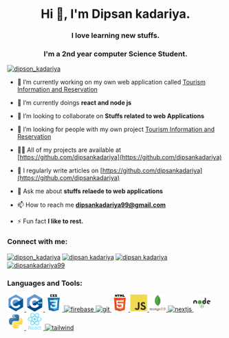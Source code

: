 <h1 align="center">Hi 👋, I'm Dipsan kadariya.</h1>
<h3 align="center">I love learning new stuffs.</h3>
<h3 align="center">I'm  a 2nd year computer Science Student.</h3>

<p align="left"> <a href="https://twitter.com/dipson_kadariya" target="blank"><img src="https://img.shields.io/twitter/follow/dipson_kadariya?logo=twitter&style=for-the-badge" alt="dipson_kadariya" /></a> </p>

- 🔭 I’m currently working on my own  web application called [Tourism Information and Reservation](https://github.com/dipsankadariya/Guide_Everest)

- 🌱 I’m currently doings **react and node js**

- 👯 I’m looking to collaborate on **Stuffs related to web Applications**

- 🤝 I’m looking for people with my own project [Tourism Information and Reservation](https://github.com/dipsankadariya/Guide_Everest)

- 👨‍💻 All of my projects are available at [https://github.com/dipsankadariya](https://github.com/dipsankadariya)

- 📝 I regularly write articles on [https://github.com/dipsankadariya](https://github.com/dipsankadariya)

- 💬 Ask me about **stuffs relaede to web applications**

- 📫 How to reach me **dipsankadariya99@gmail.com**

- ⚡ Fun fact **I like to rest.**

<h3 align="left">Connect with me:</h3>
<p align="left">
<a href="https://twitter.com/dipson_kadariya" target="blank"><img align="center" src="https://raw.githubusercontent.com/rahuldkjain/github-profile-readme-generator/master/src/images/icons/Social/twitter.svg" alt="dipson_kadariya" height="30" width="40" /></a>
<a href="https://linkedin.com/in/dipsan kadariya" target="blank"><img align="center" src="https://raw.githubusercontent.com/rahuldkjain/github-profile-readme-generator/master/src/images/icons/Social/linked-in-alt.svg" alt="dipsan kadariya" height="30" width="40" /></a>
<a href="https://fb.com/dipsan kadariya" target="blank"><img align="center" src="https://raw.githubusercontent.com/rahuldkjain/github-profile-readme-generator/master/src/images/icons/Social/facebook.svg" alt="dipsan kadariya" height="30" width="40" /></a>
<a href="https://instagram.com/dipsankadariya99" target="blank"><img align="center" src="https://raw.githubusercontent.com/rahuldkjain/github-profile-readme-generator/master/src/images/icons/Social/instagram.svg" alt="dipsankadariya99" height="30" width="40" /></a>
</p>

<h3 align="left">Languages and Tools:</h3>
<p align="left"> <a href="https://www.cprogramming.com/" target="_blank" rel="noreferrer"> <img src="https://raw.githubusercontent.com/devicons/devicon/master/icons/c/c-original.svg" alt="c" width="40" height="40"/> </a> <a href="https://www.w3schools.com/cpp/" target="_blank" rel="noreferrer"> <img src="https://raw.githubusercontent.com/devicons/devicon/master/icons/cplusplus/cplusplus-original.svg" alt="cplusplus" width="40" height="40"/> </a> <a href="https://www.w3schools.com/css/" target="_blank" rel="noreferrer"> <img src="https://raw.githubusercontent.com/devicons/devicon/master/icons/css3/css3-original-wordmark.svg" alt="css3" width="40" height="40"/> </a> <a href="https://firebase.google.com/" target="_blank" rel="noreferrer"> <img src="https://www.vectorlogo.zone/logos/firebase/firebase-icon.svg" alt="firebase" width="40" height="40"/> </a> <a href="https://git-scm.com/" target="_blank" rel="noreferrer"> <img src="https://www.vectorlogo.zone/logos/git-scm/git-scm-icon.svg" alt="git" width="40" height="40"/> </a> <a href="https://www.w3.org/html/" target="_blank" rel="noreferrer"> <img src="https://raw.githubusercontent.com/devicons/devicon/master/icons/html5/html5-original-wordmark.svg" alt="html5" width="40" height="40"/> </a> <a href="https://developer.mozilla.org/en-US/docs/Web/JavaScript" target="_blank" rel="noreferrer"> <img src="https://raw.githubusercontent.com/devicons/devicon/master/icons/javascript/javascript-original.svg" alt="javascript" width="40" height="40"/> </a> <a href="https://www.mongodb.com/" target="_blank" rel="noreferrer"> <img src="https://raw.githubusercontent.com/devicons/devicon/master/icons/mongodb/mongodb-original-wordmark.svg" alt="mongodb" width="40" height="40"/> </a> <a href="https://nextjs.org/" target="_blank" rel="noreferrer"> <img src="https://cdn.worldvectorlogo.com/logos/nextjs-2.svg" alt="nextjs" width="40" height="40"/> </a> <a href="https://nodejs.org" target="_blank" rel="noreferrer"> <img src="https://raw.githubusercontent.com/devicons/devicon/master/icons/nodejs/nodejs-original-wordmark.svg" alt="nodejs" width="40" height="40"/> </a> <a href="https://www.python.org" target="_blank" rel="noreferrer"> <img src="https://raw.githubusercontent.com/devicons/devicon/master/icons/python/python-original.svg" alt="python" width="40" height="40"/> </a> <a href="https://reactjs.org/" target="_blank" rel="noreferrer"> <img src="https://raw.githubusercontent.com/devicons/devicon/master/icons/react/react-original-wordmark.svg" alt="react" width="40" height="40"/> </a> <a href="https://tailwindcss.com/" target="_blank" rel="noreferrer"> <img src="https://www.vectorlogo.zone/logos/tailwindcss/tailwindcss-icon.svg" alt="tailwind" width="40" height="40"/> </a> </p>
